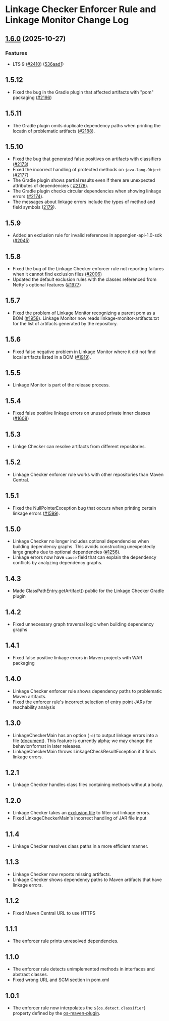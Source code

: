 # Linkage Checker Enforcer Rule and Linkage Monitor Change Log

## [1.6.0](https://github.com/suztomo/cloud-opensource-java/compare/dependencies-v1.5.15...dependencies-v1.6.0) (2025-10-27)


### Features

* LTS 9 ([#2410](https://github.com/suztomo/cloud-opensource-java/issues/2410)) ([536aad1](https://github.com/suztomo/cloud-opensource-java/commit/536aad1459233175c8bb79bf29233e807f879df3))

## 1.5.12
* Fixed the bug in the Gradle plugin that affected artifacts with "pom" packaging ([#2196](
  https://github.com/GoogleCloudPlatform/cloud-opensource-java/pull/2196))

## 1.5.11
* The Gradle plugin omits duplicate dependency paths when printing the locatin of problematic
  artifacts ([#2188](https://github.com/GoogleCloudPlatform/cloud-opensource-java/pull/2188)).

## 1.5.10
* Fixed the bug that generated false positives on artifacts with classifiers ([#2173](
  https://github.com/GoogleCloudPlatform/cloud-opensource-java/issues/2173))
* Fixed the incorrect handling of protected methods on `java.lang.Object` ([#2177](
  https://github.com/GoogleCloudPlatform/cloud-opensource-java/issues/2177))
* The Gradle plugin shows partial results even if there are unexpected attributes of dependencies (
  [#2178](https://github.com/GoogleCloudPlatform/cloud-opensource-java/pull/2178)).
* The Gradle plugin checks circular dependencies when showing linkage errors ([#2174](
  https://github.com/GoogleCloudPlatform/cloud-opensource-java/issues/2174)).
* The messages about linkage errors include the types of method and field symbols ([2179](
  https://github.com/GoogleCloudPlatform/cloud-opensource-java/issues/2179)).

## 1.5.9
* Added an exclusion rule for invalid references in appengien-api-1.0-sdk ([#2045](
  https://github.com/GoogleCloudPlatform/cloud-opensource-java/issues/2045))

## 1.5.8
* Fixed the bug of the Linkage Checker enforcer rule not reporting failures when it cannot find
  exclusion files ([#2006](
  https://github.com/GoogleCloudPlatform/cloud-opensource-java/issues/2006))
* Updated the default exclusion rules with the classes referenced from Netty's optional features
  ([#1977](https://github.com/GoogleCloudPlatform/cloud-opensource-java/issues/1977))

## 1.5.7
* Fixed the problem of Linkage Monitor recognizing a parent pom as a BOM ([#1958](
  https://github.com/GoogleCloudPlatform/cloud-opensource-java/issues/1958)).
  Linkage Monitor now reads linkage-monitor-artifacts.txt for the list of artifacts
  generated by the repository.

## 1.5.6
* Fixed false negative problem in Linkage Monitor where it did not find local
  artifacts listed in a BOM ([#1919](
  https://github.com/GoogleCloudPlatform/cloud-opensource-java/issues/1919)).

## 1.5.5
* Linkage Monitor is part of the release process.

## 1.5.4
* Fixed false positive linkage errors on unused private inner classes ([#1608](
  https://github.com/GoogleCloudPlatform/cloud-opensource-java/issues/1608))

## 1.5.3
* Linkge Checker can resolve artifacts from different repositories.

## 1.5.2
* Linkage Checker enforcer rule works with other repositories than Maven Central.

## 1.5.1
* Fixed the NullPointerException bug that occurs when printing certain linkage errors ([#1599](
  https://github.com/GoogleCloudPlatform/cloud-opensource-java/issues/1599)).

## 1.5.0
* Linkage Checker no longer includes optional dependencies when building dependency graphs.
  This avoids constructing unexpectedly large graphs due to optional dependencies ([#1256](
  https://github.com/GoogleCloudPlatform/cloud-opensource-java/issues/1256)).
* Linkage errors now have `cause` field that can explain the dependency conflicts by analyzing
  dependency graphs.

## 1.4.3
* Made ClassPathEntry.getArtifact() public for the Linkage Checker Gradle plugin

## 1.4.2
* Fixed unnecessary graph traversal logic when building dependency graphs

## 1.4.1
* Fixed false positive linkage errors in Maven projects with WAR packaging

## 1.4.0
* Linkage Checker enforcer rule shows dependency paths to problematic Maven artifacts.
* Fixed the enforcer rule's incorrect selection of entry point JARs for reachability analysis

## 1.3.0
* LinkageCheckerMain has an option (`-o`) to output linkage errors into a file ([document](
  https://github.com/GoogleCloudPlatform/cloud-opensource-java/wiki/LinkageCheckerMain#exclusion-files
  )). This feature is currently alpha; we may change the behavior/format in later releases.
* LinkageCheckerMain throws LinkageCheckResultException if it finds linkage errors.

## 1.2.1
* Linkage Checker handles class files containing methods without a body.

## 1.2.0
* Linkage Checker takes an [exclusion file](
https://github.com/GoogleCloudPlatform/cloud-opensource-java/wiki/Linkage-Checker-Exclusion-File)
  to filter out linkage errors.
* Fixed LinkageCheckerMain's incorrect handling of JAR file input

## 1.1.4
* Linkage Checker resolves class paths in a more efficient manner.

## 1.1.3
* Linkage Checker now reports missing artifacts.
* Linkage Checker shows dependency paths to Maven artifacts that have linkage errors.

## 1.1.2
* Fixed Maven Central URL to use HTTPS

## 1.1.1
* The enforcer rule prints unresolved dependencies.

## 1.1.0
* The enforcer rule detects unimplemented methods in interfaces and abstract classes.
* Fixed wrong URL and SCM section in pom.xml

## 1.0.1
* The enforcer rule now interpolates the `${os.detect.classifier}` property defined by the
  [os-maven-plugin](https://github.com/trustin/os-maven-plugin).
